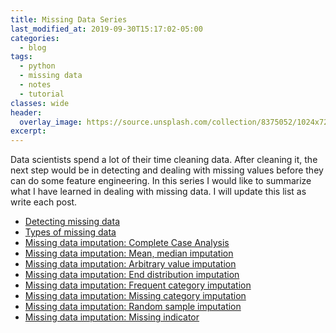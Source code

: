 ```yaml
---
title: Missing Data Series
last_modified_at: 2019-09-30T15:17:02-05:00
categories:
  - blog
tags:
  - python
  - missing data
  - notes
  - tutorial
classes: wide
header:
  overlay_image: https://source.unsplash.com/collection/8375052/1024x720
excerpt:
---
```


Data scientists spend a lot of their time cleaning data. After cleaning it, the next step would be
in detecting and dealing with missing values before they can do some feature engineering.
In this series I would like to summarize what I have learned in dealing with missing data.
I will update this list as write each post.

- [Detecting missing data]()
- [Types of missing data](/_posts/2019-09-30-types-of-missing-data.md)
- [Missing data imputation: Complete Case Analysis]()
- [Missing data imputation: Mean, median imputation]()
- [Missing data imputation: Arbitrary value imputation]()
- [Missing data imputation: End distribution imputation]()
- [Missing data imputation: Frequent category imputation]()
- [Missing data imputation: Missing category imputation]()
- [Missing data imputation: Random sample imputation]()
- [Missing data imputation: Missing indicator]()
